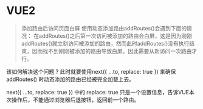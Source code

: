 # VUE2

>添加路由后访问页面白屏
使用动态添加路由addRoutes()会遇到下面的情况：
在addRoutes()之后第一次访问被添加的路由会白屏，这是因为刚刚addRoutes()就立刻访问被添加的路由，然而此时addRoutes()没有执行结束，因而找不到刚刚被添加的路由导致白屏。因此需要从新访问一次路由才行。

该如何解决这个问题 ?
此时就要使用next({ ...to, replace: true }) 来确保 addRoutes() 时动态添加的路由已经被完全加载上去。

 next({ ...to, replace: true }) 中的 replace: true 只是一个设置信息，告诉VUE本次操作后，不能通过浏览器后退按钮，返回前一个路由。